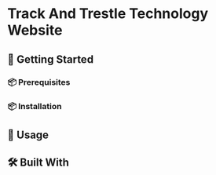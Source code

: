 # Track And Trestle Technology Website

## 🚀 Getting Started

### 📦 Prerequisites

### 📦 Installation

## 🧩 Usage

## 🛠️ Built With

